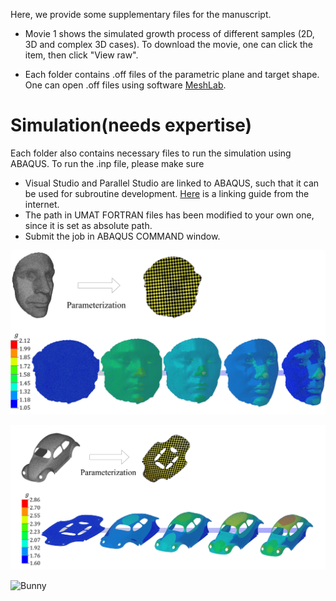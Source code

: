 Here, we provide some supplementary files for the manuscript. 

- Movie 1 shows the simulated growth process of different samples (2D, 3D and complex 3D cases). To download the movie, one can click the item, then click "View raw". 

- Each folder contains .off files of the parametric plane and target shape. One can open .off files using software [MeshLab](https://www.meshlab.net/). 



# Simulation(needs expertise)

Each folder also contains necessary files to run the simulation using ABAQUS. To run the .inp file, please make sure 

- Visual Studio and Parallel Studio are linked to ABAQUS, such that it can be used for subroutine development. [Here](https://www.researchgate.net/publication/349991987_Linking_ABAQUS_20192020_and_Intel_oneAPI_Base_Toolkit_FORTRAN_Compiler) is a linking guide from the internet. 
- The path in UMAT FORTRAN files has been modified to your own one, since it is set as absolute path. 
- Submit the job in ABAQUS COMMAND window.



![Alex](https://github.com/Jeff97/Realization-of-planar-and-surface-conformal-mappings/blob/main/Alex.png)

![Car](https://github.com/Jeff97/Realization-of-planar-and-surface-conformal-mappings/blob/main/Car.png)

![Bunny](https://github.com/Jeff97/Realization-of-planar-and-surface-conformal-mappings/blob/main/Bunny.png)
